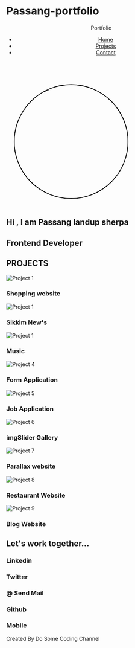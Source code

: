 # Passang-portfolio
<!DOCTYPE html>
<html lang="en">
  <head>
    <meta charset="UTF-8" />
    <meta http-equiv="X-UA-Compatible" content="IE=edge" />
    <meta name="viewport" content="width=device-width, initial-scale=1.0" />
    <title>Portfolio Website</title>
    <link rel="stylesheet" href="style.css" />
    <link
      rel="stylesheet"
      href="https://cdnjs.cloudflare.com/ajax/libs/animate.css/4.1.1/animate.min.css"
    />
    <script
      src="https://kit.fontawesome.com/7a4b62b0a4.js"
      crossorigin="anonymous"
    ></script>
  </head>
  <body>
    <header>
      <nav class="container">
        <div class="logo">Portfolio</div>
        <ul>
          <a href="#hero">
            <li>Home</li>
          </a>
          <a href="#project">
            <li>Projects</li>
          </a>
          <a href="#contact">
            <li>Contact</li>
          </a>
        </ul>
      </nav>
    </header>
    <main>
      <section id="hero">
        <div class="container">
          <div class="hero_image animate__animated animate__bounceInLeft">
            <img src="me.jpg" alt="hero image"style="width: 300px; height: auto; border: 2px solid #000; margin: 20px;border-radius:50%">
          </div>
          <div class="hero_content">
            <h1>
              <span class="hi_text">Hi</span> , I am
              <span class="name_text">Passang landup sherpa</span>
            </h1>
            <h2>Frontend Developer</h2>
          </div>
        </div>
      </section>
      <section id="project">
        <h2>PROJECTS</h2>
        <div class="container">
          <div class="project_container">
            <div class="grid_item">
              <div class="card">
                <img src="shop.png" alt="Project 1" />
                <div class="card_content">
                  <h3>Shopping website</h3>
                </div>
              </div>
            </div>
            <div class="grid_item">
              <div class="card">
                <img src="news.jpg" alt="Project 1" />
                <div class="card_content">
                  <h3>Sikkim New's</h3>
                </div>
              </div>
            </div>
            <div class="grid_item">
              <div class="card">
                <img src="music.jpg" alt="Project 1" />
                <div class="card_content">
                  <h3>Music</h3>
                </div>
              </div>
            </div>
            <div class="grid_item">
              <div class="card">
                <img src="form.jpg" alt="Project 4" />
                <div class="card_content">
                  <h3>Form Application</h3>
                </div>
              </div>
            </div>
            <div class="grid_item">
              <div class="card">
                <img src="job.jpg" alt="Project 5" />
                <div class="card_content">
                  <h3>Job Application</h3>
                </div>
              </div>
            </div>
            <div class="grid_item">
              <div class="card">
                <img src="photo.jpg" alt="Project 6" />
                <div class="card_content">
                  <h3>imgSlider Gallery</h3>
                </div>
              </div>
            </div>
            <div class="grid_item">
              <div class="card">
                <img src="parallax.jpg" alt="Project 7" />
                <div class="card_content">
                  <h3>Parallax website</h3>
                </div>
              </div>
            </div>
            <div class="grid_item">
              <div class="card">
                <img src="restaurant.jpg" alt="Project 8" />
                <div class="card_content">
                  <h3>Restaurant Website </h3>
                </div>
              </div>
            </div>
            <div class="grid_item">
              <div class="card">
                <img src="images/project9.png" alt="Project 9" />
                <div class="card_content">
                  <h3>Blog Website</h3>
                </div>
              </div>
            </div>
          </div>
        </div>
      </section>
      <section id="contact">
        <div class="container">
          <h2>Let's work together...</h2>
          <div class="top_contact">
            <div class="contact_way">
              <i class="fab fa-linkedin"></i>
              <h3>Linkedin</h3>
            </div>
            <div class="contact_way">
              <i class="fa fa-twitter"></i>
              <h3>Twitter</h3>
            </div>
            <div class="contact_way">
              <h3>@ Send Mail</h3>
            </div>
          </div>
          <div class="bottom_contact">
            <div class="contact_way">
              <i class="fab fa-github"></i>
              <h3>Github</h3>
            </div>
            <div class="contact_way">
              <i class="fa fa-mobile"></i>
              <h3>Mobile</h3>
            </div>
          </div>
        </div>
      </section>
    </main>
    <footer>
      <div class="container">Created By Do Some Coding Channel</div>
    </footer>
  </body>
</html>
